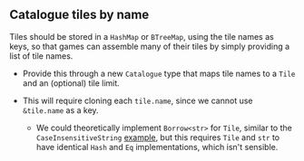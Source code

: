 ## Catalogue tiles by name

Tiles should be stored in a `HashMap` or `BTreeMap`, using the tile names as keys, so that games can assemble many of their tiles by simply providing a list of tile names.

- Provide this through a new `Catalogue` type that maps tile names to a `Tile` and an (optional) tile limit.

- This will require cloning each `tile.name`, since we cannot use `&tile.name` as a key.

  - We could theoretically implement `Borrow<str>` for `Tile`, similar to the `CaseInsensitiveString` [example](https://doc.rust-lang.org/std/borrow/trait.Borrow.html), but this requires `Tile` and `str` to have identical `Hash` and `Eq` implementations, which isn't sensible.
